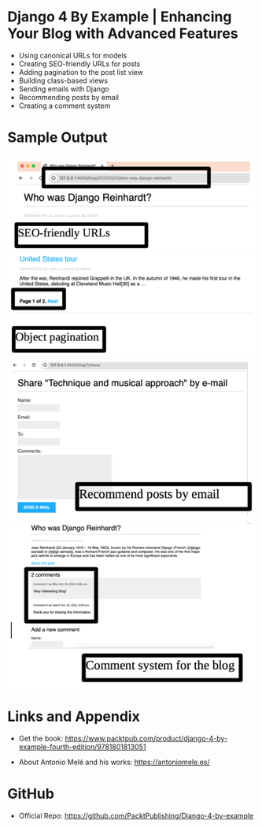 # Django 4 By Example | Enhancing Your Blog with Advanced Features

* Using canonical URLs for models
* Creating SEO-friendly URLs for posts
* Adding pagination to the post list view
* Building class-based views
* Sending emails with Django
* Recommending posts by email
* Creating a comment system

Sample Output
========================================================

![Chapter-2 Sample Output-1](https://github.com/nihathalici/Django-4-By-Example/blob/main/CHPT-02-%20Enhancing-Your-Blog-with-Advanced-Features/Screenshots/1.png)
![Chapter-2 Sample Output-2](https://github.com/nihathalici/Django-4-By-Example/blob/main/CHPT-02-%20Enhancing-Your-Blog-with-Advanced-Features/Screenshots/2.png)
![Chapter-2 Sample Output-3](https://github.com/nihathalici/Django-4-By-Example/blob/main/CHPT-02-%20Enhancing-Your-Blog-with-Advanced-Features/Screenshots/3.png)
![Chapter-2 Sample Output-4](https://github.com/nihathalici/Django-4-By-Example/blob/main/CHPT-02-%20Enhancing-Your-Blog-with-Advanced-Features/Screenshots/4.png)


Links and Appendix
========================================================

- Get the book: https://www.packtpub.com/product/django-4-by-example-fourth-edition/9781801813051

- About Antonio Melé and his works: https://antoniomele.es/

GitHub
========================================================

- Official Repo: https://github.com/PacktPublishing/Django-4-by-example
